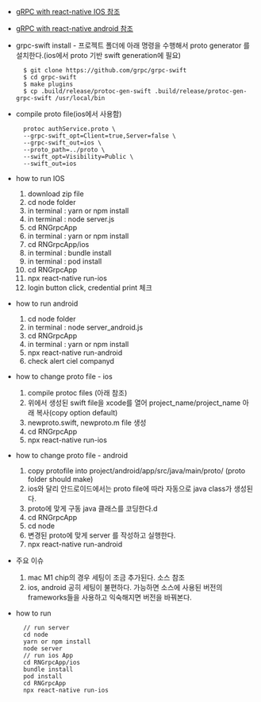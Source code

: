 * [gRPC with react-native IOS 참조](https://gaitatzis.medium.com/building-a-grpc-server-in-nodejs-e3ccdd93a0f)
* [gRPC with react-native android 참조](https://medium.com/xebia/first-steps-in-grpc-bindings-for-react-native-32bb97115eed)
* grpc-swift install - 프로젝트 폴더에 아래 명령을 수행해서 proto generator 를 설치한다.(ios에서 proto 기반 swift generation에 필요)

        $ git clone https://github.com/grpc/grpc-swift
        $ cd grpc-swift
        $ make plugins
        $ cp .build/release/protoc-gen-swift .build/release/protoc-gen-grpc-swift /usr/local/bin

* compile proto file(ios에서 사용함)

        protoc authService.proto \
        --grpc-swift_opt=Client=true,Server=false \
        --grpc-swift_out=ios \
        --proto_path=../proto \
        --swift_opt=Visibility=Public \
        --swift_out=ios

* how to run IOS
  1. download zip file
  1. cd node folder
  1. in terminal : yarn or npm install
  1. in terminal : node server.js
  1. cd RNGrpcApp
  1. in terminal : yarn or npm install
  1. cd RNGrpcApp/ios
  1. in terminal : bundle install
  1. in terminal : pod install
  1. cd RNGrpcApp
  1. npx react-native run-ios
  1. login button click, credential print 체크

* how to run android 
  1. cd node folder
  1. in terminal : node server_android.js
  1. cd RNGrpcApp
  1. in terminal : yarn or npm install
  1. npx react-native run-android
  1. check alert ciel companyd

* how to change proto file - ios 
  1. compile protoc files (아래 참조)
  1. 위에서 생성된 swift file을 xcode를 열어 project_name/project_name 아래 복사(copy option default)
  1. newproto.swift, newproto.m file 생성
  1. cd RNGrpcApp
  1. npx react-native run-ios
  
* how to change proto file - android 
  1. copy protofile into project/android/app/src/java/main/proto/ (proto folder should make)
  1. ios와 달리 안드로이드에서는 proto file에 따라 자동으로 java class가 생성된다.
  1. proto에 맞게 구동 java 클래스를 코딩한다.d
  1. cd RNGrpcApp
  1. cd node
  1. 변경된 proto에 맞게 server 를 작성하고 실행한다.
  1. npx react-native run-android

* 주요 이슈
  1. mac M1 chip의 경우 세팅이 조금 추가된다. 소스 참조
  2. ios, android 공히 세팅이 불편하다. 가능하면 소스에 사용된 버전의 frameworks들을 사용하고 익숙해지면 버전을 바꿔본다.
  



* how to run

        // run server
        cd node
        yarn or npm install
        node server
        // run ios App
        cd RNGrpcApp/ios
        bundle install
        pod install
        cd RNGrpcApp
        npx react-native run-ios

